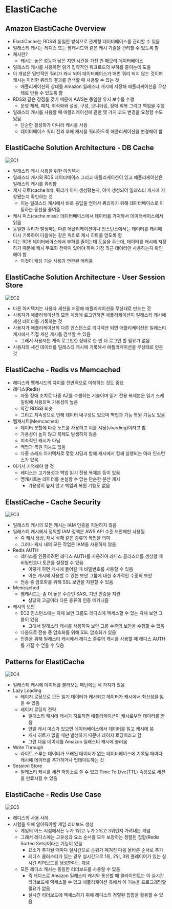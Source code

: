 # ElastiCache
## Amazon ElastiCache Overview

- ElastiCache는 RDS와 동일한 방식으로 관계형 데이터베이스를 관리할 수 있음
- 일래스티 캐시는 레디스 또는 멤캐시드와 같은 캐시 기술을 관리할 수 있도록 함
- 캐시란?
	- 캐시는 높은 성능과 낮은 지연 시간을 가진 인 메모리 데이터베이스
- 일래스티 캐시를 사용하면 읽기 집약적인 워크로드의 부하를 줄이는데 도움
- 이 개념은 일반적인 쿼리가 캐시 되어 데이터베이스가 매번 쿼리 되지 않는 것이며 캐시는 이러한 쿼리의 결과를 검색할 때 사용할 수 있는 것
	- 애플리케이션의 상태를 Amazon 일래스티 캐시에 저장해 애플리케이션을 무상태로 만들 수 있도록 함
- RDS와 같은 장점을 갖기 때문에 AWS는 동일한 유지 보수를 수행
	- 운영 체제, 패치, 최적화와 설정, 구성, 모니터링, 장애 회복 그리고 백업을 수행
- 일래스티 캐시를 사용할 때 애플리케이션에 관한 몇 가지 코드 변경을 요청할 수도 있음
	- 단순한 활성화가 아니라 캐시를 사용
	- 데이터베이스 쿼리 전과 후에 캐시를 쿼리하도록 애플리케이션을 변경해야 함

## ElastiCache Solution Architecture - DB Cache

![EC1](https://github.com/seungwonbased/TIL/blob/main/AWS/assets/EC1.png)

- 일래스티 캐시 사용을 위한 아키텍처
- 일래스티 캐시와 RDS 데이터베이스 그리고 애플리케이션이 있고 애플리케이션은 일래스티 캐시를 쿼리함
- 캐시 히트(cache hit): 쿼리가 이미 생성됐는지, 이미 생성되어 일래스티 캐시에 저장됐는지 확인하는 것
	- 이는 일래스티 캐시에서 바로 응답을 얻어서 쿼리하기 위해 데이터베이스로 이동하는 동선을 줄여줌
- 캐시 미스(cache miss): 데이터베이스에서 데이터를 가져와서 데이터베이스에서 읽음
- 동일한 쿼리가 발생하는 다른 애플리케이션이나 인스턴스에서는 데이터를 캐시에 다시 기록하여 다음에는 같은 쿼리로 캐시 히트를 얻도록 함
- 이는 RDS 데이터베이스에서 부하를 줄이는데 도움을 주는데, 데이터를 캐시에 저장하기 때문에 캐시 무효화 전략이 있어야 하며 가장 최근 데이터만 사용하는지 확인해야 함
	- 이것이 캐싱 기술 사용과 연관된 어려움

## ElastiCache Solution Architecture - User Session Store

![EC2](https://github.com/seungwonbased/TIL/blob/main/AWS/assets/EC2.png)

- 다른 아키텍처는 사용자 세션을 저장해 애플리케이션을 무상태로 만드는 것
- 사용자가 애플리케이션의 모든 계정에 로그인하면 애플리케이션이 일래스티 캐시에 세션 데이터를 기록하는 것
- 사용자가 애플리케이션의 다른 인스턴스로 리디렉션 되면 애플리케이션은 일래스티 캐시에서 직접 세션 캐시를 검색할 수 있음
	- 그래서 사용자는 계속 로그인한 상태로 한 번 더 로그인 할 필요가 없음
- 사용자의 세션 데이터를 일래스티 캐시에 기록해서 애플리케이션을 무상태로 만든 것

## ElastiCache - Redis vs Memcached

- 레디스와 멤캐시드의 차이를 전반적으로 이해하는 것도 중요
- 레디스(Redis)
	- 자동 장애 조치로 다중 AZ를 수행하는 기술이며 읽기 전용 복제본은 읽기 스케일링에 사용되며 가용성이 높음
	- 약간 RDS와 비슷
	- 그리고 지속성으로 인해 데이터 내구성도 있으며 백업과 기능 복원 기능도 있음
- 멤캐시트(Memcached)
	- 데이터 분할에 다중 노드를 사용하고 이를 샤딩(sharding)이라고 함
	- 가용성이 높지 않고 복제도 발생하지 않음
	- 지속적인 캐시가 아님
	- 백업과 복원 기능도 없음
	- 다중 스레드 아키텍처로 몇몇 샤딩과 함께 캐시에서 함께 실행되는 여러 인스턴스가 있음
- 여기서 기억해야 할 것
	- 레디스는 고가용성과 백업 읽기 전용 복제본 등이 있음
	- 멤캐시트는 데이터를 손실할 수 없는 단순한 분산 캐시
		- 가용성이 높지 않고 백업과 복원 기능도 없음

## ElastiCache - Cache Security

![EC3](https://github.com/seungwonbased/TIL/blob/main/AWS/assets/EC3.png)

- 일래스티 캐시의 모든 캐시는 IAM 인증을 지원하지 않음
- 일래스티 캐시에서 정의할 IAM 정책은 AWS API 수준 보안에만 사용됨
	- 즉 캐시 생성, 캐시 삭제 같은 종류의 작업을 의미
	- 그러나 캐시 내의 모든 작업은 IAM을 사용하지 않음
- Redis AUTH
	- 레디스를 인증하려면 레디스 AUTH를 사용하여 레디스 클러스터를 생성할 때 비밀번호나 토큰를 설정할 수 있음
		- 이렇게 하면 캐시에 들어갈 때 비밀번호를 사용할 수 있음
		- 이는 캐시에 사용할 수 있는 보안 그룹에 대한 추가적인 수준의 보안
	- 전송 중 암호화를 위해 SSL 보안을 지원할 수 있음
- Memcached
	- 멤캐시드는 좀 더 높은 수준인 SASL 기반 인증을 지원
		- 상당히 고급이라 다른 종류의 인증 메커니즘
- 캐시의 보안
	- EC2 인스턴스에는 자체 보안 그룹도 레디스에 액세스할 수 있는 자체 보안 그룹이 있음
		- 그래서 일래스티 캐시를 사용하여 보안 그룹 수준의 보안을 수행할 수 있음
	- 다음으로 전송 중 암호화를 위해 SSL 암호화가 있음
	- 인증을 위해 일래스티 캐시에서 레디스 종류의 캐시를 사용할 때 레디스 AUTH를 가질 수 얻을 수 있음

## Patterns for ElastiCache

![EC4](https://github.com/seungwonbased/TIL/blob/main/AWS/assets/EC4.png)

- 일래스티 캐시에 데이터를 불러오는 패턴에는 세 가지가 있음
- Lazy Loading
	- 레이지 로딩으로 모든 읽기 데이터가 캐시되고 데이터가 캐시에서 최신성을 잃을 수 있음
	- 레이지 로딩의 전략
		- 일래스티 캐시에 캐시가 히트하면 애플리케이션이 캐시로부터 데이터를 받음
		- 만일 캐시 미스가 있으면 데이터베이스에서 데이터를 읽고 캐시에 씀
		- 캐시 히트가 없을 때만 발생하기 때문에 레이지 로딩이라고 함
		- 그런 다음 데이터를 Amazon 일래스티 캐시에 불러옴
- Write Through
	- 라이트 스루는 데이터가 오래된 데이터가 없는 데이터베이스에 기록될 때마다 캐시에 데이터를 추가하거나 업데이트하는 것
- Session Store
	- 일래스티 캐시를 세션 저장소로 쓸 수 있고 Time To Live(TTL) 속성으로 세션을 만료시킬 수 있음

## ElastiCache - Redis Use Case

![EC5](https://github.com/seungwonbased/TIL/blob/main/AWS/assets/EC5.png)

- 레디스의 사용 사례
- 시험을 위해 알아둬야할 게임 리더보드 생성
	- 게임의 어느 시점에서든 누가 1위고 누가 2위고 3위인지 가려내는 개념
	- 그래서 레디스에는 고유성과 요소 순서를 모두 보장하는 정렬된 집합(Redis Sorted Sets)이라는 기능이 있음
		- 요소가 추가될 때마다 실시간으로 순위가 매겨진 다음 올바른 순서로 추가
		- 레디스 클러스터가 있는 경우 실시간으로 1위, 2위, 3위 플레이어가 있는 실시간 리더보드를 생성한다는 개념
	- 모든 레디스 캐시는 동일한 리더보드를 사용할 수 있음
		- 즉 레디스로 Amazon 일래스티 캐시와 통신할 때 클라이언트는 이 실시간 리더보드에 액세스할 수 있고 애플리케이션 측에서 이 기능을 프로그래밍할 필요가 없음
		- 실시간 리더보드에 액세스하기 위해 레디스의 정렬된 집합을 활용할 수 있음

